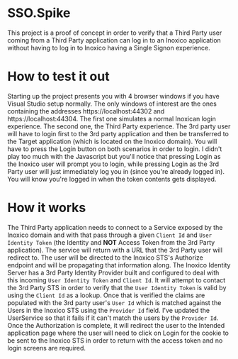 # SSO.Spike

This project is a proof of concept in order to verify that a Third Party user coming from a Third Party application can log in to an Inoxico application without having to log in to Inoxico having a Single Signon experience.

How to test it out
===

Starting up the project presents you with 4 browser windows if you have Visual Studio setup normally. The only windows of interest are the ones containing the addresses https://localhost:44302 and https://localhost:44304.
The first one simulates a normal Inoxican login experience. The second one, the Third Party experience. The 3rd party user will have to login first to the 3rd party application and then be transferred to the Target application (which is located on the Inoxico domain).
You will have to press the Login button on both scenarios in order to login. I didn't play too much with the Javascript but you'll notice that pressing Login as the Inoxico user will prompt you to login, while pressing Login as the 3rd Party user will just immediately log you in (since you're already logged in).
You will know you're logged in when the token contents gets displayed.

How it works
===

The Third Party application needs to connect to a Service exposed by the Inoxico domain and with that pass through a given `Client Id` and `User Identity Token` (the Identity and **NOT** Access Token from the 3rd Party application). The service will return with a URL that the 3rd Party user will redirect to. The user will be directed to the Inoxico STS's Authorize endpoint and will be propagating that information along. The Inoxico Identity Server has a 3rd Party Identity Provider built and configured to deal with this incoming `User Identity Token` and `Client Id`. It will attempt to contact the 3rd Party STS in order to verify that the `User Identity Token` is valid by using the `Client Id` as a lookup. Once that is verified the claims are populated with the 3rd party user's `User Id` which is matched against the Users in the Inoxico STS using the `Provider Id` field. I've updated the UserService so that it fails if it can't match the users by the `Provider Id`. Once the Authorization is complete, it will redirect the user to the Intended application page where the user will need to click on Login for the cookie to be sent to the Inoxico STS in order to return with the access token and no login screens are required.
